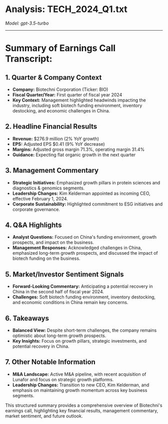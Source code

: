 # Analysis: TECH_2024_Q1.txt

*Model: gpt-3.5-turbo*

---

# Summary of Earnings Call Transcript:

## 1. **Quarter & Company Context**
- **Company:** Biotechni Corporation (Ticker: BIO)
- **Fiscal Quarter/Year:** First quarter of fiscal year 2024
- **Key Context:** Management highlighted headwinds impacting the industry, including soft biotech funding environment, inventory destocking, and economic challenges in China.

## 2. **Headline Financial Results**
- **Revenue:** $276.9 million (2% YoY growth)
- **EPS:** Adjusted EPS $0.41 (9% YoY decrease)
- **Margins:** Adjusted gross margin 71.3%, operating margin 31.4%
- **Guidance:** Expecting flat organic growth in the next quarter

## 3. **Management Commentary**
- **Strategic Initiatives:** Emphasized growth pillars in protein sciences and diagnostics & genomics segments.
- **Leadership Changes:** Kim Kelderman appointed as incoming CEO, effective February 1, 2024.
- **Corporate Sustainability:** Highlighted commitment to ESG initiatives and corporate governance.

## 4. **Q&A Highlights**
- **Analyst Questions:** Focused on China's funding environment, growth prospects, and impact on the business.
- **Management Responses:** Acknowledged challenges in China, emphasized long-term growth prospects, and discussed the impact of biotech funding on the business.

## 5. **Market/Investor Sentiment Signals**
- **Forward-Looking Commentary:** Anticipating a potential recovery in China in the second half of fiscal year 2024.
- **Challenges:** Soft biotech funding environment, inventory destocking, and economic conditions in China remain key concerns.

## 6. **Takeaways**
- **Balanced View:** Despite short-term challenges, the company remains optimistic about long-term growth prospects.
- **Key Insights:** Focus on growth pillars, strategic investments, and potential recovery in China.

## 7. **Other Notable Information**
- **M&A Landscape:** Active M&A pipeline, with recent acquisition of Lunafor and focus on strategic growth platforms.
- **Leadership Changes:** Transition to new CEO, Kim Kelderman, and emphasis on maintaining growth momentum across key business segments.

This structured summary provides a comprehensive overview of Biotechni's earnings call, highlighting key financial results, management commentary, market sentiment, and future outlook.